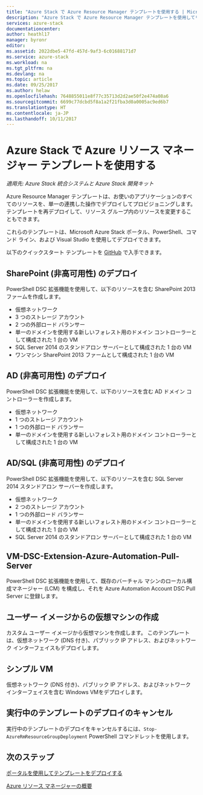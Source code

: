 ```yaml
---
title: "Azure Stack で Azure Resource Manager テンプレートを使用する | Microsoft Docs"
description: "Azure Stack で Azure Resource Manager テンプレートを使用してリソースをプロビジョニングする方法を説明します。"
services: azure-stack
documentationcenter: 
author: heathl17
manager: byronr
editor: 
ms.assetid: 2022dbe5-47fd-457d-9af3-6c01688171d7
ms.service: azure-stack
ms.workload: na
ms.tgt_pltfrm: na
ms.devlang: na
ms.topic: article
ms.date: 09/25/2017
ms.author: helaw
ms.openlocfilehash: 7648855011e8f77c35713d2d2ae50f2e474a08a6
ms.sourcegitcommit: 6699c77dcbd5f8a1a2f21fba3d0a0005ac9ed6b7
ms.translationtype: HT
ms.contentlocale: ja-JP
ms.lasthandoff: 10/11/2017
---
```

# <a name="use-azure-resource-manager-templates-in-azure-stack"></a>Azure Stack で Azure リソース マネージャー テンプレートを使用する

*適用先: Azure Stack 統合システムと Azure Stack 開発キット*

Azure Resource Manager テンプレートは、お使いのアプリケーションのすべてのリソースを、単一の連携した操作でデプロイしてプロビジョニングします。 テンプレートを再デプロイして、リソース グループ内のリソースを変更することもできます。

これらのテンプレートは、Microsoft Azure Stack ポータル、PowerShell、コマンド ライン、および Visual Studio を使用してデプロイできます。

以下のクイックスタート テンプレートを [GitHub](http://aka.ms/azurestackgithub) で入手できます。

## <a name="deploy-sharepoint-non-high-availability"></a>SharePoint (非高可用性) のデプロイ
PowerShell DSC 拡張機能を使用して、以下のリソースを含む SharePoint 2013 ファームを作成します。

* 仮想ネットワーク
* 3 つのストレージ アカウント
* 2 つの外部ロード バランサー
* 単一のドメインを使用する新しいフォレスト用のドメイン コントローラーとして構成された 1 台の VM
* SQL Server 2014 のスタンドアロン サーバーとして構成された 1 台の VM
* ワンマシン SharePoint 2013 ファームとして構成された 1 台の VM

## <a name="deploy-ad-non-high-availability"></a>AD (非高可用性) のデプロイ
PowerShell DSC 拡張機能を使用して、以下のリソースを含む AD ドメイン コントローラーを作成します。

* 仮想ネットワーク
* 1 つのストレージ アカウント
* 1 つの外部ロード バランサー
* 単一のドメインを使用する新しいフォレスト用のドメイン コントローラーとして構成された 1 台の VM

## <a name="deploy-adsql-non-high-availability"></a>AD/SQL (非高可用性) のデプロイ
PowerShell DSC 拡張機能を使用して、以下のリソースを含む SQL Server 2014 スタンドアロン サーバーを作成します。

* 仮想ネットワーク
* 2 つのストレージ アカウント
* 1 つの外部ロード バランサー
* 単一のドメインを使用する新しいフォレスト用のドメイン コントローラーとして構成された 1 台の VM
* SQL Server 2014 のスタンドアロン サーバーとして構成された 1 台の VM

## <a name="vm-dsc-extension-azure-automation-pull-server"></a>VM-DSC-Extension-Azure-Automation-Pull-Server
PowerShell DSC 拡張機能を使用して、既存のバーチャル マシンのローカル構成マネージャー (LCM) を構成し、それを Azure Automation Account DSC Pull Server に登録します。

## <a name="create-a-virtual-machine-from-a-user-image"></a>ユーザー イメージからの仮想マシンの作成
カスタム ユーザー イメージから仮想マシンを作成します。 このテンプレートは、仮想ネットワーク (DNS 付き)、パブリック IP アドレス、およびネットワーク インターフェイスもデプロイします。

## <a name="simple-vm"></a>シンプル VM
仮想ネットワーク (DNS 付き)、パブリック IP アドレス、およびネットワーク インターフェイスを含む Windows VMをデプロイします。

## <a name="cancel-a-running-template-deployment"></a>実行中のテンプレートのデプロイのキャンセル
実行中のテンプレートのデプロイをキャンセルするには、`Stop-AzureRmResourceGroupDeployment` PowerShell コマンドレットを使用します。

## <a name="next-steps"></a>次のステップ
[ポータルを使用してテンプレートをデプロイする](azure-stack-deploy-template-portal.md)

[Azure リソース マネージャーの概要](../../azure-resource-manager/resource-group-overview.md)

